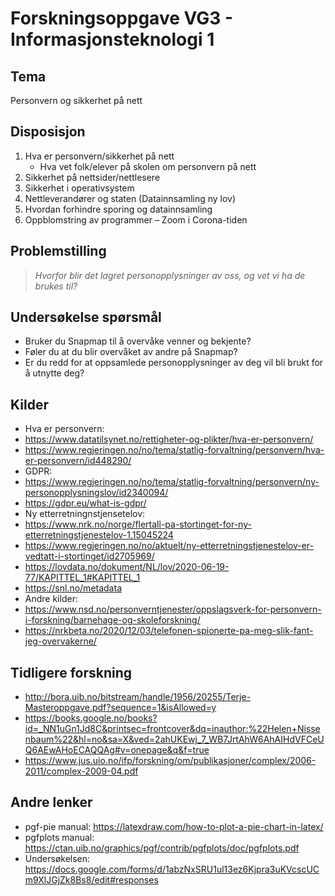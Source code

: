 # Forskningsoppgave VG3 - Informasjonsteknologi 1

## Tema

Personvern og sikkerhet på nett

## Disposisjon

1. Hva er personvern/sikkerhet på nett
   - Hva vet folk/elever på skolen om personvern på nett
2. Sikkerhet på nettsider/nettlesere
3. Sikkerhet i operativsystem
4. Nettleverandører og staten (Datainnsamling ny lov)
5. Hvordan forhindre sporing og datainnsamling
6. Oppblomstring av programmer – Zoom i Corona-tiden

## Problemstilling

> _Hvorfor blir det lagret personopplysninger av oss, og vet vi ha de brukes til?_

## Undersøkelse spørsmål

- Bruker du Snapmap til å overvåke venner og bekjente?
- Føler du at du blir overvåket av andre på Snapmap?
- Er du redd for at oppsamlede personopplysninger av deg vil bli brukt for å utnytte deg?

## Kilder
- Hva er personvern:
- https://www.datatilsynet.no/rettigheter-og-plikter/hva-er-personvern/
- https://www.regjeringen.no/no/tema/statlig-forvaltning/personvern/hva-er-personvern/id448290/
- GDPR:
- https://www.regjeringen.no/no/tema/statlig-forvaltning/personvern/ny-personopplysningslov/id2340094/
- https://gdpr.eu/what-is-gdpr/
- Ny etterretningnstjensetelov:
- https://www.nrk.no/norge/flertall-pa-stortinget-for-ny-etterretningstjenestelov-1.15045224
- https://www.regjeringen.no/no/aktuelt/ny-etterretningstjenestelov-er-vedtatt-i-stortinget/id2705969/
- https://lovdata.no/dokument/NL/lov/2020-06-19-77/KAPITTEL_1#KAPITTEL_1
- https://snl.no/metadata
- Andre kilder:
- https://www.nsd.no/personverntjenester/oppslagsverk-for-personvern-i-forskning/barnehage-og-skoleforskning/
- https://nrkbeta.no/2020/12/03/telefonen-spionerte-pa-meg-slik-fant-jeg-overvakerne/

## Tidligere forskning

- http://bora.uib.no/bitstream/handle/1956/20255/Terje-Masteroppgave.pdf?sequence=1&isAllowed=y
- https://books.google.no/books?id=_NN1uGn1Jd8C&printsec=frontcover&dq=inauthor:%22Helen+Nissenbaum%22&hl=no&sa=X&ved=2ahUKEwj_7_WB7JrtAhW6AhAIHdVFCeUQ6AEwAHoECAQQAg#v=onepage&q&f=true
- https://www.jus.uio.no/ifp/forskning/om/publikasjoner/complex/2006-2011/complex-2009-04.pdf

## Andre lenker

- pgf-pie manual: https://latexdraw.com/how-to-plot-a-pie-chart-in-latex/
- pgfplots manual: https://ctan.uib.no/graphics/pgf/contrib/pgfplots/doc/pgfplots.pdf
- Undersøkelsen: https://docs.google.com/forms/d/1abzNxSRU1ul13ez6Kjpra3uKVcscUCm9XlJGjZk8Bs8/edit#responses
